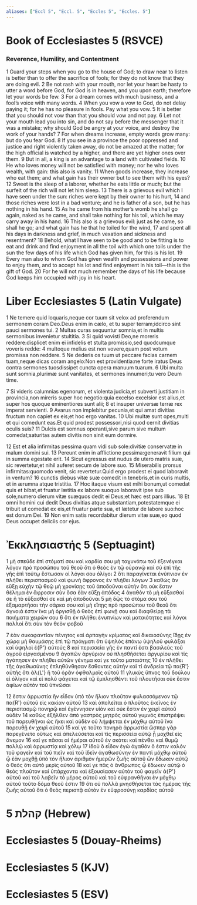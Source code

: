 ```yaml
---
aliases: ["Eccl 5", "Eccl. 5", "Eccles 5", "Eccles. 5"]
---
```



# Book of Ecclesiastes 5 (RSVCE)

### Reverence, Humility, and Contentment
1 Guard your steps when you go to the house of God; to draw near to listen is better than to offer the sacrifice of fools; for they do not know that they are doing evil.
2 Be not rash with your mouth, nor let your heart be hasty to utter a word before God, for God is in heaven, and you upon earth; therefore let your words be few.
3 For a dream comes with much business, and a fool’s voice with many words.
4 When you vow a vow to God, do not delay paying it; for he has no pleasure in fools. Pay what you vow.
5 It is better that you should not vow than that you should vow and not pay.
6 Let not your mouth lead you into sin, and do not say before the messenger that it was a mistake; why should God be angry at your voice, and destroy the work of your hands?
7 For when dreams increase, empty words grow many: but do you fear God.
8 If you see in a province the poor oppressed and justice and right violently taken away, do not be amazed at the matter; for the high official is watched by a higher, and there are yet higher ones over them.
9 But in all, a king is an advantage to a land with cultivated fields.
10 He who loves money will not be satisfied with money; nor he who loves wealth, with gain: this also is vanity.
11 When goods increase, they increase who eat them; and what gain has their owner but to see them with his eyes?
12 Sweet is the sleep of a laborer, whether he eats little or much; but the surfeit of the rich will not let him sleep.
13 There is a grievous evil which I have seen under the sun: riches were kept by their owner to his hurt,
14 and those riches were lost in a bad venture; and he is father of a son, but he has nothing in his hand.
15 As he came from his mother’s womb he shall go again, naked as he came, and shall take nothing for his toil, which he may carry away in his hand.
16 This also is a grievous evil: just as he came, so shall he go; and what gain has he that he toiled for the wind,
17 and spent all his days in darkness and grief, in much vexation and sickness and resentment?
18 Behold, what I have seen to be good and to be fitting is to eat and drink and find enjoyment in all the toil with which one toils under the sun the few days of his life which God has given him, for this is his lot.
19 Every man also to whom God has given wealth and possessions and power to enjoy them, and to accept his lot and find enjoyment in his toil—this is the gift of God.
20 For he will not much remember the days of his life because God keeps him occupied with joy in his heart.


# Liber Ecclesiastes 5 (Latin Vulgate)

1 Ne temere quid loquaris,neque cor tuum sit velox ad proferendum sermonem coram Deo.Deus enim in cælo, et tu super terram;idcirco sint pauci sermones tui.
2 Multas curas sequuntur somnia,et in multis sermonibus invenietur stultitia.
3 Si quid vovisti Deo,ne moreris reddere:displicet enim ei infidelis et stulta promissio,sed quodcumque voveris redde:
4 multoque melius est non vovere,quam post votum promissa non reddere.
5 Ne dederis os tuum ut peccare facias carnem tuam,neque dicas coram angelo:Non est providentia:ne forte iratus Deus contra sermones tuosdissipet cuncta opera manuum tuarum.
6 Ubi multa sunt somnia,plurimæ sunt vanitates, et sermones innumeri;tu vero Deum time.

7 Si videris calumnias egenorum, et violenta judicia,et subverti justitiam in provincia,non mireris super hoc negotio:quia excelso excelsior est alius,et super hos quoque eminentiores sunt alii;
8 et insuper universæ terræ rex imperat servienti.
9 Avarus non implebitur pecunia,et qui amat divitias fructum non capiet ex eis;et hoc ergo vanitas.
10 Ubi multæ sunt opes,multi et qui comedunt eas.Et quid prodest possessori,nisi quod cernit divitias oculis suis?
11 Dulcis est somnus operanti,sive parum sive multum comedat;saturitas autem divitis non sinit eum dormire.

12 Est et alia infirmitas pessima quam vidi sub sole:divitiæ conservatæ in malum domini sui.
13 Pereunt enim in afflictione pessima:generavit filium qui in summa egestate erit.
14 Sicut egressus est nudus de utero matris suæ, sic revertetur,et nihil auferet secum de labore suo.
15 Miserabilis prorsus infirmitas:quomodo venit, sic revertetur.Quid ergo prodest ei quod laboravit in ventum?
16 cunctis diebus vitæ suæ comedit in tenebris,et in curis multis, et in ærumna atque tristitia.
17 Hoc itaque visum est mihi bonum,ut comedat quis et bibat,et fruatur lætitia ex labore suoquo laboravit ipse sub sole,numero dierum vitæ suæquos dedit ei Deus;et hæc est pars illius.
18 Et omni homini cui dedit Deus divitias atque substantiam,potestatemque ei tribuit ut comedat ex eis,et fruatur parte sua, et lætetur de labore suo:hoc est donum Dei.
19 Non enim satis recordabitur dierum vitæ suæ,eo quod Deus occupet deliciis cor ejus.


# Ἐκκλησιαστής 5 (Septuagint)

1 μὴ σπεῦδε ἐπὶ στόματί σου καὶ καρδία σου μὴ ταχυνάτω τοῦ ἐξενέγκαι λόγον πρὸ προσώπου τοῦ θεοῦ ὅτι ὁ θεὸς ἐν τῷ οὐρανῷ καὶ σὺ ἐπὶ τῆς γῆς ἐπὶ τούτῳ ἔστωσαν οἱ λόγοι σου ὀλίγοι
2 ὅτι παραγίνεται ἐνύπνιον ἐν πλήθει περισπασμοῦ καὶ φωνὴ ἄφρονος ἐν πλήθει λόγων
3 καθὼς ἂν εὔξῃ εὐχὴν τῷ θεῷ μὴ χρονίσῃς τοῦ ἀποδοῦναι αὐτήν ὅτι οὐκ ἔστιν θέλημα ἐν ἄφροσιν σὺν ὅσα ἐὰν εὔξῃ ἀπόδος
4 ἀγαθὸν τὸ μὴ εὔξασθαί σε ἢ τὸ εὔξασθαί σε καὶ μὴ ἀποδοῦναι
5 μὴ δῷς τὸ στόμα σου τοῦ ἐξαμαρτῆσαι τὴν σάρκα σου καὶ μὴ εἴπῃς πρὸ προσώπου τοῦ θεοῦ ὅτι ἄγνοιά ἐστιν ἵνα μὴ ὀργισθῇ ὁ θεὸς ἐπὶ φωνῇ σου καὶ διαφθείρῃ τὰ ποιήματα χειρῶν σου
6 ὅτι ἐν πλήθει ἐνυπνίων καὶ ματαιότητες καὶ λόγοι πολλοί ὅτι σὺν τὸν θεὸν φοβοῦ

7 ἐὰν συκοφαντίαν πένητος καὶ ἁρπαγὴν κρίματος καὶ δικαιοσύνης ἴδῃς ἐν χώρᾳ μὴ θαυμάσῃς ἐπὶ τῷ πράγματι ὅτι ὑψηλὸς ἐπάνω ὑψηλοῦ φυλάξαι καὶ ὑψηλοὶ ἐ{P'} αὐτούς
8 καὶ περισσεία γῆς ἐν παντί ἐστι βασιλεὺς τοῦ ἀγροῦ εἰργασμένου
9 ἀγαπῶν ἀργύριον οὐ πλησθήσεται ἀργυρίου καὶ τίς ἠγάπησεν ἐν πλήθει αὐτῶν γένημα καί γε τοῦτο ματαιότης
10 ἐν πλήθει τῆς ἀγαθωσύνης ἐπληθύνθησαν ἔσθοντες αὐτήν καὶ τί ἀνδρεία τῷ πα{R'} αὐτῆς ὅτι ἀλ{L'} ἢ τοῦ ὁρᾶν ὀφθαλμοῖς αὐτοῦ
11 γλυκὺς ὕπνος τοῦ δούλου εἰ ὀλίγον καὶ εἰ πολὺ φάγεται καὶ τῷ ἐμπλησθέντι τοῦ πλουτῆσαι οὐκ ἔστιν ἀφίων αὐτὸν τοῦ ὑπνῶσαι

12 ἔστιν ἀρρωστία ἣν εἶδον ὑπὸ τὸν ἥλιον πλοῦτον φυλασσόμενον τῷ πα{R'} αὐτοῦ εἰς κακίαν αὐτοῦ
13 καὶ ἀπολεῖται ὁ πλοῦτος ἐκεῖνος ἐν περισπασμῷ πονηρῷ καὶ ἐγέννησεν υἱόν καὶ οὐκ ἔστιν ἐν χειρὶ αὐτοῦ οὐδέν
14 καθὼς ἐξῆλθεν ἀπὸ γαστρὸς μητρὸς αὐτοῦ γυμνός ἐπιστρέψει τοῦ πορευθῆναι ὡς ἥκει καὶ οὐδὲν οὐ λήμψεται ἐν μόχθῳ αὐτοῦ ἵνα πορευθῇ ἐν χειρὶ αὐτοῦ
15 καί γε τοῦτο πονηρὰ ἀρρωστία ὥσπερ γὰρ παρεγένετο οὕτως καὶ ἀπελεύσεται καὶ τίς περισσεία αὐτῷ ᾗ μοχθεῖ εἰς ἄνεμον
16 καί γε πᾶσαι αἱ ἡμέραι αὐτοῦ ἐν σκότει καὶ πένθει καὶ θυμῷ πολλῷ καὶ ἀρρωστίᾳ καὶ χόλῳ
17 ἰδοὺ ὃ εἶδον ἐγὼ ἀγαθόν ὅ ἐστιν καλόν τοῦ φαγεῖν καὶ τοῦ πιεῖν καὶ τοῦ ἰδεῖν ἀγαθωσύνην ἐν παντὶ μόχθῳ αὐτοῦ ᾧ ἐὰν μοχθῇ ὑπὸ τὸν ἥλιον ἀριθμὸν ἡμερῶν ζωῆς αὐτοῦ ὧν ἔδωκεν αὐτῷ ὁ θεός ὅτι αὐτὸ μερὶς αὐτοῦ
18 καί γε πᾶς ὁ ἄνθρωπος ᾧ ἔδωκεν αὐτῷ ὁ θεὸς πλοῦτον καὶ ὑπάρχοντα καὶ ἐξουσίασεν αὐτὸν τοῦ φαγεῖν ἀ{P'} αὐτοῦ καὶ τοῦ λαβεῖν τὸ μέρος αὐτοῦ καὶ τοῦ εὐφρανθῆναι ἐν μόχθῳ αὐτοῦ τοῦτο δόμα θεοῦ ἐστιν
19 ὅτι οὐ πολλὰ μνησθήσεται τὰς ἡμέρας τῆς ζωῆς αὐτοῦ ὅτι ὁ θεὸς περισπᾷ αὐτὸν ἐν εὐφροσύνῃ καρδίας αὐτοῦ


# 5 קהלת (Hebrew)


# Ecclesiastes 5 (Douay-Rheims)


# Ecclesiastes 5 (KJV)


# Ecclesiastes 5 (ESV)

